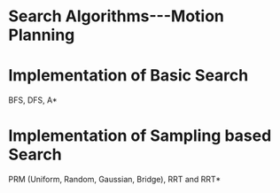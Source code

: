# Search Algorithms---Motion Planning
# Implementation of Basic Search
BFS, DFS, A*
# Implementation of Sampling based Search
PRM (Uniform, Random, Gaussian, Bridge), RRT and RRT*
